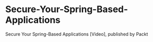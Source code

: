 # Secure-Your-Spring-Based-Applications
Secure Your Spring-Based Applications [Video], published by Packt
